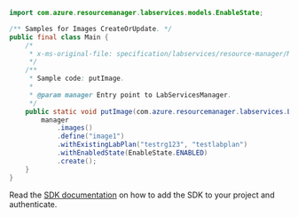 ```java
import com.azure.resourcemanager.labservices.models.EnableState;

/** Samples for Images CreateOrUpdate. */
public final class Main {
    /*
     * x-ms-original-file: specification/labservices/resource-manager/Microsoft.LabServices/preview/2021-11-15-preview/examples/Images/putImage.json
     */
    /**
     * Sample code: putImage.
     *
     * @param manager Entry point to LabServicesManager.
     */
    public static void putImage(com.azure.resourcemanager.labservices.LabServicesManager manager) {
        manager
            .images()
            .define("image1")
            .withExistingLabPlan("testrg123", "testlabplan")
            .withEnabledState(EnableState.ENABLED)
            .create();
    }
}
```

Read the [SDK documentation](https://github.com/Azure/azure-sdk-for-java/blob/azure-resourcemanager-labservices_1.0.0-beta.2/sdk/labservices/azure-resourcemanager-labservices/README.md) on how to add the SDK to your project and authenticate.
